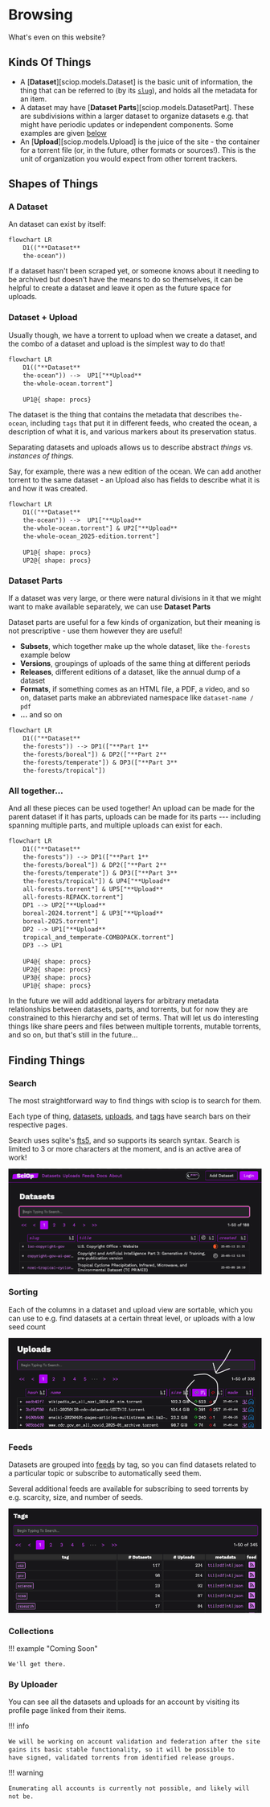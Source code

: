 # Browsing

What's even on this website?

## Kinds Of Things

* A [**Dataset**][sciop.models.Dataset] is the basic unit of information,
  the thing that can be referred to (by its [`slug`](#datasets)),
  and holds all the metadata for an item.
* A dataset may have [**Dataset Parts**][sciop.models.DatasetPart].
  These are subdivisions within a larger dataset to organize datasets
  e.g. that might have periodic updates or independent components.
  Some examples are given [below](#dataset-parts)
* An [**Upload**][sciop.models.Upload] is the juice of the site -
  the container for a torrent file (or, in the future, other formats or sources!).
  This is the unit of organization you would expect from other torrent trackers.

## Shapes of Things

### A Dataset

An dataset can exist by itself:

```mermaid
flowchart LR
    D1(("**Dataset**
    the-ocean"))
```

If a dataset hasn't been scraped yet,
or someone knows about it needing to be archived but doesn't have the means to do so themselves,
it can be helpful to create a dataset and leave it open as the future space for uploads.

### Dataset + Upload

Usually though, we have a torrent to upload when we create a dataset,
and the combo of a dataset and upload is the simplest way to do that!

```mermaid
flowchart LR
    D1(("**Dataset**
    the-ocean")) -->  UP1["**Upload**
    the-whole-ocean.torrent"] 

    UP1@{ shape: procs}
```

The dataset is the thing that contains the metadata that describes `the-ocean`,
including `tags` that put it in different feeds, who created the ocean,
a description of what it is, and various markers about its preservation status.

Separating datasets and uploads allows us to describe abstract _things_
vs. _instances of things_.

Say, for example, there was a new edition of the ocean.
We can add another torrent to the same dataset - 
an Upload also has fields to describe what it is and how it was created.

```mermaid
flowchart LR
    D1(("**Dataset**
    the-ocean")) -->  UP1["**Upload**
    the-whole-ocean.torrent"] & UP2["**Upload**
    the-whole-ocean_2025-edition.torrent"]

    UP1@{ shape: procs}
    UP2@{ shape: procs}
```

### Dataset Parts

If a dataset was very large, or there were natural divisions in it that we might want to make available separately,
we can use **Dataset Parts**

Dataset parts are useful for a few kinds of organization, but their meaning is not prescriptive -
use them however they are useful!

- **Subsets**, which together make up the whole dataset, like `the-forests` example below
- **Versions**, groupings of uploads of the same thing at different periods
- **Releases**, different editions of a dataset, like the annual dump of a dataset
- **Formats**, if something comes as an HTML file, a PDF, a video, and so on,
  dataset parts make an abbreviated namespace like `dataset-name / pdf`
- **...** and so on

```mermaid
flowchart LR
    D1(("**Dataset**
    the-forests")) --> DP1(["**Part 1**
    the-forests/boreal"]) & DP2(["**Part 2**
    the-forests/temperate"]) & DP3(["**Part 3**
    the-forests/tropical"])
```

### All together...

And all these pieces can be used together! 
An upload can be made for the parent dataset if it has parts,
uploads can be made for its parts --- including spanning multiple parts,
and multiple uploads can exist for each.

```mermaid
flowchart LR
    D1(("**Dataset**
    the-forests")) --> DP1(["**Part 1**
    the-forests/boreal"]) & DP2(["**Part 2**
    the-forests/temperate"]) & DP3(["**Part 3**
    the-forests/tropical"]) & UP4["**Upload**
    all-forests.torrent"] & UP5["**Upload**
    all-forests-REPACK.torrent"]
    DP1 --> UP2["**Upload**
    boreal-2024.torrent"] & UP3["**Upload**
    boreal-2025.torrent"]
    DP2 --> UP1["**Upload**
    tropical_and_temperate-COMBOPACK.torrent"]
    DP3 --> UP1

    UP4@{ shape: procs}
    UP2@{ shape: procs}
    UP3@{ shape: procs}
    UP1@{ shape: procs}
```

In the future we will add additional layers for arbitrary metadata relationships
between datasets, parts, and torrents, but for now they are constrained to this
hierarchy and set of terms. That will let us do interesting things like
share peers and files between multiple torrents, mutable torrents, and so on,
but that's still in the future...


## Finding Things

### Search

The most straightforward way to find things with sciop is to search for them.

Each type of thing, [datasets](/datasets), [uploads](/uploads), and [tags](/feeds) have search bars on their respective pages.

Search uses sqlite's [fts5](https://sqlite.org/fts5.html), and so supports its search syntax.
Search is limited to 3 or more characters at the moment, and is an active area of work!

![Screenshot of the Datasets search bar, showing it above the sortable columns](../img/dataset_search.png)

### Sorting

Each of the columns in a dataset and upload view are sortable, 
which you can use to e.g. find datasets at a certain threat level,
or uploads with a low seed count

![The uploads list can be sorted by seed count, among other properties](../img/upload_sort.png)

### Feeds

Datasets are grouped into [feeds](/feeds) by tag,
so you can find datasets related to a particular topic or 
subscribe to automatically seed them.

Several additional feeds are available for subscribing to seed
torrents by e.g. scarcity, size, and number of seeds.

![Feeds organize uploads and datasets by tag, showing the numbers associated with them and links for the feeds](../img/feeds.png)

### Collections

!!! example "Coming Soon"

    We'll get there.


### By Uploader

You can see all the datasets and uploads for an account by visiting its
profile page linked from their items. 

!!! info

    We will be working on account validation and federation after the site
    gains its basic stable functionality, so it will be possible to 
    have signed, validated torrents from identified release groups.


!!! warning

    Enumerating all accounts is currently not possible, and likely will not be.
